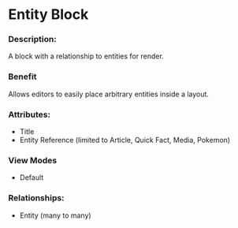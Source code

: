 # Entity Block

### Description:
A block with a relationship to entities for render.

### Benefit
Allows editors to easily place arbitrary entities inside a layout.

### Attributes:

* Title
* Entity Reference (limited to Article, Quick Fact, Media, Pokemon)

### View Modes

* Default

### Relationships:

* Entity (many to many)

